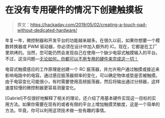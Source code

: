 # 在没有专用硬件的情况下创建触摸板

> 原文：<https://hackaday.com/2019/05/02/creating-a-touch-pad-without-dedicated-hardware/>

年复一年，微控制器和开发平台的功能越来越多。在很久以前，如果你想要一个模数转换器或 PWM 驱动器，你必须在设计中加入额外的 IC。现在，它都是在工厂里烘烤的。当然，您可能仍然会发现自己在使用一个缺少电容式触摸输入的平台。不过，这没问题—[无论如何，你都可以不用专用的硬件来完成这一切！](https://hackaday.io/project/165187-sensitive-touch-pad-without-dedicated-ics)

电容式触摸感应的工作原理是创建一个 RC 振荡器，并允许用户通过触摸或接近来影响电路中的电容。通过感应振荡器频率的变化，可以确定物体或垫是否被触摸。由于电容变化可能很小，有时需要使用高频振荡器，然后将输出通过分频器，这样速度较慢的微控制器更容易测量变化。

[Gabriel]不仅很好地解释了相关的理论，还介绍了用基本硬件实现这一目标的实用方法。如果你需要在现有的或者有限的平台上增加触摸灵敏度，这是一个简单的方法。毕竟，你可以利用这项技术做一些有趣的事情。